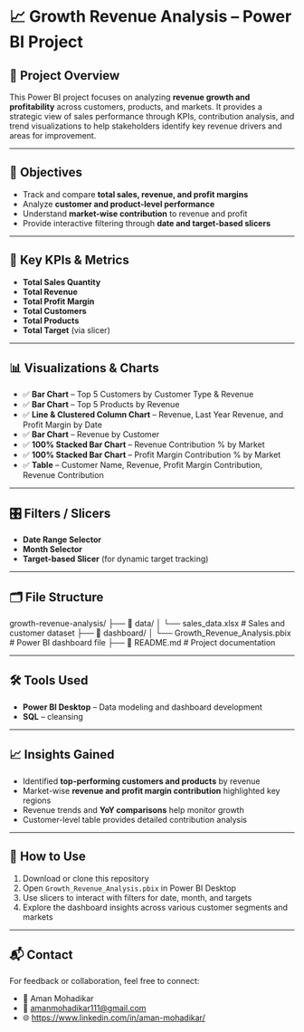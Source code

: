 # 📈 Growth Revenue Analysis – Power BI Project

## 📝 Project Overview

This Power BI project focuses on analyzing **revenue growth and profitability** across customers, products, and markets. It provides a strategic view of sales performance through KPIs, contribution analysis, and trend visualizations to help stakeholders identify key revenue drivers and areas for improvement.

---

## 🎯 Objectives

- Track and compare **total sales, revenue, and profit margins**
- Analyze **customer and product-level performance**
- Understand **market-wise contribution** to revenue and profit
- Provide interactive filtering through **date and target-based slicers**

---

## 📌 Key KPIs & Metrics

- **Total Sales Quantity**
- **Total Revenue**
- **Total Profit Margin**
- **Total Customers**
- **Total Products**
- **Total Target** (via slicer)

---

## 📊 Visualizations & Charts

- ✅ **Bar Chart** – Top 5 Customers by Customer Type & Revenue
- ✅ **Bar Chart** – Top 5 Products by Revenue
- ✅ **Line & Clustered Column Chart** – Revenue, Last Year Revenue, and Profit Margin by Date
- ✅ **Bar Chart** – Revenue by Customer
- ✅ **100% Stacked Bar Chart** – Revenue Contribution % by Market
- ✅ **100% Stacked Bar Chart** – Profit Margin Contribution % by Market
- ✅ **Table** – Customer Name, Revenue, Profit Margin Contribution, Revenue Contribution

---

## 🎛️ Filters / Slicers

- **Date Range Selector**
- **Month Selector**
- **Target-based Slicer** (for dynamic target tracking)

---

## 🗂️ File Structure

growth-revenue-analysis/
├── 📁 data/
│ └── sales_data.xlsx # Sales and customer dataset
├── 📁 dashboard/
│ └── Growth_Revenue_Analysis.pbix # Power BI dashboard file
├── 📄 README.md # Project documentation


---

## 🛠️ Tools Used

- **Power BI Desktop** – Data modeling and dashboard development
- **SQL** – cleansing

---

## 📈 Insights Gained

- Identified **top-performing customers and products** by revenue
- Market-wise **revenue and profit margin contribution** highlighted key regions
- Revenue trends and **YoY comparisons** help monitor growth
- Customer-level table provides detailed contribution analysis

---

## 🚀 How to Use

1. Download or clone this repository
2. Open `Growth_Revenue_Analysis.pbix` in Power BI Desktop
3. Use slicers to interact with filters for date, month, and targets
4. Explore the dashboard insights across various customer segments and markets

---

## 📬 Contact

For feedback or collaboration, feel free to connect:

- 💼 Aman Mohadikar
- 📧 amanmohadikar111@gmail.com
- 🌐 https://www.linkedin.com/in/aman-mohadikar/
